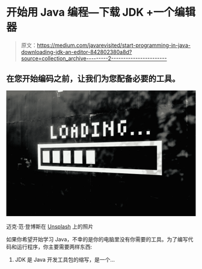 # 开始用 Java 编程—下载 JDK +一个编辑器

> 原文：<https://medium.com/javarevisited/start-programming-in-java-downloading-jdk-an-editor-842802380a8d?source=collection_archive---------2----------------------->

## 在您开始编码之前，让我们为您配备必要的工具。

![](img/15ecac4b8a66b6a5cc44644e4d3d55cc.png)

迈克·范·登博斯在 [Unsplash](https://unsplash.com?utm_source=medium&utm_medium=referral) 上的照片

如果你希望开始学习 Java，不幸的是你的电脑里没有你需要的工具。为了编写代码和运行程序，你主要需要两样东西:

1.  JDK 是 Java 开发工具包的缩写，是一个…
